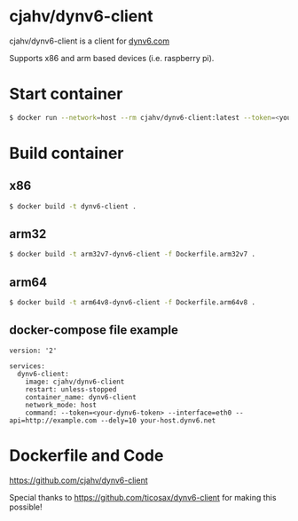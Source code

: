 # cjahv/dynv6-client
cjahv/dynv6-client is a client for [dynv6.com](https://dynv6.com/)

Supports x86 and arm based devices (i.e. raspberry pi).

# Start container

```bash
$ docker run --network=host --rm cjahv/dynv6-client:latest --token=<your-token> --interface=eth0 [--api=http://example.com] [--dely=10] [--no-ipv4] [--no-ipv6] example.dynv6.net
```

# Build container
## x86
```bash
$ docker build -t dynv6-client .
```

## arm32
```bash
$ docker build -t arm32v7-dynv6-client -f Dockerfile.arm32v7 .
```

## arm64
```bash
$ docker build -t arm64v8-dynv6-client -f Dockerfile.arm64v8 .
```
## docker-compose file example
```
version: '2'

services:
  dynv6-client:
    image: cjahv/dynv6-client
    restart: unless-stopped
    container_name: dynv6-client
    network_mode: host
    command: --token=<your-dynv6-token> --interface=eth0 --api=http://example.com --dely=10 your-host.dynv6.net
```


# Dockerfile and Code
https://github.com/cjahv/dynv6-client



Special thanks to https://github.com/ticosax/dynv6-client for making this possible!
